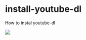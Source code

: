 # install-youtube-dl
How to instal youtube-dl

<img src="https://github.com/moeslimdecoded/install-youtube-dl/blob/master/install-youtube-dl.png">
